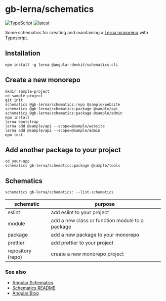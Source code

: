 # gb-lerna/schematics

[![TypeScript](https://img.shields.io/badge/%3C%2F%3E-TypeScript-%230074c1.svg)](http://www.typescriptlang.org/)
[![latest](https://img.shields.io/npm/v/@gb-lerna/schematics/latest.svg)](https://npmjs.com/package/@gb-lerna/schematics)

Some schematics for creating and maintaining a [Lerna monorepo](https://lerna.js.org/) with Typescript.

## Installation

```
npm install -g lerna @angular-devkit/schematics-cli
```

## Create a new monorepo

```
mkdir sample-project
cd sample-project
git init
schematics @gb-lerna/schematics:repo @sample/website
schematics @gb-lerna/schematics:package @sample/api
schematics @gb-lerna/schematics:package @sample/admin
npm install
lerna bootstrap
lerna add @sample/api --scope=@sample/website
lerna add @sample/api --scope=@sample/admin
npm test
```

## Add another package to your project

```
cd your-app
schematics gb-lerna/schematics:package @sample/tools
```

## Schematics

```
schematics gb-lerna/schematics: --list-schematics
```

| schematic         | purpose                                         |
| ----------------- | ----------------------------------------------- |
| eslint            | add eslint to your project                      |
| module            | add a new class or function module to a package |
| package           | add a new package to your monorepo              |
| prettier          | add prettier to your project                    |
| repository (repo) | create a new monorepo project                   |

### See also

- [Angular Schematics](https://github.com/angular/angular-cli/tree/master/packages/schematics/angular)
- [Schematics README](https://github.com/angular/angular-cli/blob/master/packages/angular_devkit/schematics/README.md)
- [Angular Blog](https://blog.angular.io/schematics-an-introduction-dc1dfbc2a2b2)
